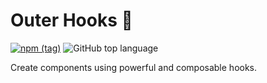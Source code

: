 

# Outer Hooks 💫
[![npm (tag)](https://img.shields.io/npm/v/@xiel/outer-hooks/latest.svg)](https://www.npmjs.com/package/@xiel/outer-hooks)
![GitHub top language](https://img.shields.io/github/languages/top/xiel/outer-hooks.svg)


Create components using powerful and composable hooks.
